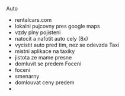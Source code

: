 Auto
- rentalcars.com
- lokalni pujcovny pres google maps
- vzdy plny pojisteni
- natocit a nafotit auto cely (8x)
- vycistit auto pred tim, nez se odevzda
Taxi
- mistni aplikace na taxiky
-  jistota ze mame presne
- domluvit se predem
Foceni
- foceni
- smenarny
- domlouvat ceny  predem
- 